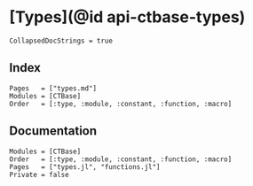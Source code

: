 # [Types](@id api-ctbase-types)

```@meta
CollapsedDocStrings = true
```

## Index

```@index
Pages   = ["types.md"]
Modules = [CTBase]
Order   = [:type, :module, :constant, :function, :macro]
```

## Documentation

```@autodocs
Modules = [CTBase]
Order   = [:type, :module, :constant, :function, :macro]
Pages   = ["types.jl", "functions.jl"]
Private = false
```
